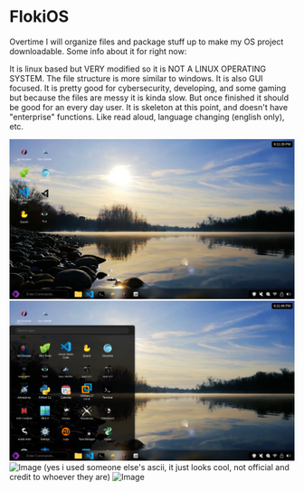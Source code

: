 # FlokiOS

Overtime I will organize files and package stuff up to make my OS project downloadable. Some info about it for right now:

It is linux based but VERY modified so it is NOT A LINUX OPERATING SYSTEM. The file structure is more similar to windows. It is also GUI focused. It is pretty good for cybersecurity, developing, and some gaming but because the files are messy it is kinda slow. But once finished it should be good for an every day user. It is skeleton at this point, and doesn't have "enterprise" functions. Like read aloud, language changing (english only), etc.




![Image](https://github.com/shadeware1/FlokiOS/blob/main/Screenshot%202025-04-22%206.11.27%20PM.png?raw=true)
![Image](https://github.com/shadeware1/FlokiOS/blob/main/Screenshot%202025-04-22%206.11.46%20PM.png?raw=true)
![Image](https://imgur.com/WhVdjdI)   (yes i used someone else's ascii, it just looks cool, not official and credit to whoever they are)
![Image](https://imgur.com/D2MfsDz)


